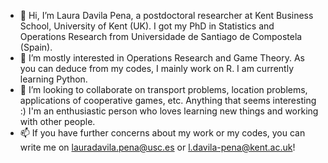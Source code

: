 - 👋 Hi, I’m Laura Davila Pena, a postdoctoral researcher at Kent Business School, University of Kent (UK). I got my PhD in Statistics and Operations Research from Universidade de Santiago de Compostela (Spain). 
- 👀 I’m mostly interested in Operations Research and Game Theory. As you can deduce from my codes, I mainly work on R. I am currently learning Python.
- 💞️ I’m looking to collaborate on transport problems, location problems, applications of cooperative games, etc. Anything that seems interesting :) I'm an enthusiastic person who loves learning new things and 
     working with other people.
- 📫 If you have further concerns about my work or my codes, you can write me on lauradavila.pena@usc.es or l.davila-pena@kent.ac.uk!

<!---
LauraDavilaPena/LauraDavilaPena is a ✨ special ✨ repository because its `README.md` (this file) appears on your GitHub profile.
You can click the Preview link to take a look at your changes.
--->
